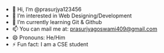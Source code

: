 - 👋 Hi, I’m @prasurjya123456
- 👀 I’m interested in Web Designing/Development
- 🌱 I’m currently learning Git & Github
- 📫 You can mail me at: prasurjyagoswami409@gmail.com
- 😄 Pronouns: He/Him
- ⚡ Fun fact: I am a CSE student

<!---
prasurjya123456/prasurjya123456 is a ✨ special ✨ repository because its `README.md` (this file) appears on your GitHub profile.
You can click the Preview link to take a look at your changes.
--->
